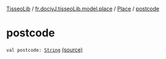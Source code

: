 [TisseoLib](../../index.md) / [fr.docjyJ.tisseoLib.model.place](../index.md) / [Place](index.md) / [postcode](./postcode.md)

# postcode

`val postcode: `[`String`](https://kotlinlang.org/api/latest/jvm/stdlib/kotlin/-string/index.html) [(source)](https://github.com/docjyj/tisseoLib/tree/master/src/main/kotlin/fr/docjyJ/tisseoLib/model/place/Place.kt#L26)